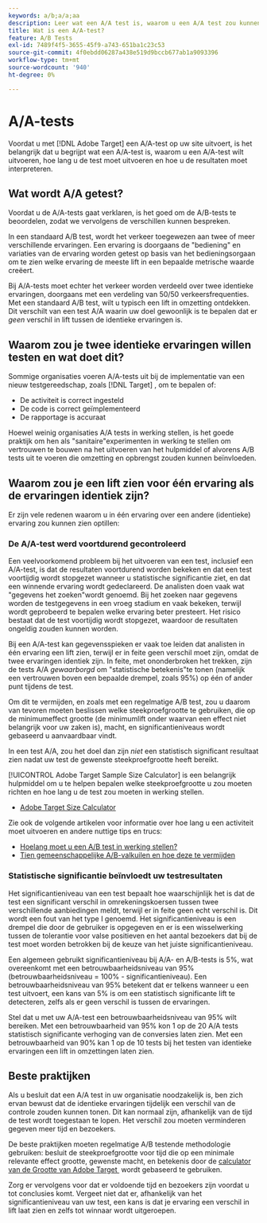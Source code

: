 ```yaml
---
keywords: a/b;a/a;aa
description: Leer wat een A/A test is, waarom u een A/A test zou kunnen willen uitvoeren, hoe lang u de test zou moeten in werking stellen, en hoe te om de resultaten te interpreteren.
title: Wat is een A/A-test?
feature: A/B Tests
exl-id: 7489f4f5-3655-45f9-a743-651ba1c23c53
source-git-commit: 4f0ebdd06287a438e519d9bccb677ab1a9093396
workflow-type: tm+mt
source-wordcount: '940'
ht-degree: 0%

---
```


# A/A-tests

Voordat u met [!DNL Adobe Target] een A/A-test op uw site uitvoert, is het belangrijk dat u begrijpt wat een A/A-test is, waarom u een A/A-test wilt uitvoeren, hoe lang u de test moet uitvoeren en hoe u de resultaten moet interpreteren.

## Wat wordt A/A getest?

Voordat u de A/A-tests gaat verklaren, is het goed om de A/B-tests te beoordelen, zodat we vervolgens de verschillen kunnen bespreken.

In een standaard A/B test, wordt het verkeer toegewezen aan twee of meer verschillende ervaringen. Een ervaring is doorgaans de &quot;bediening&quot; en variaties van de ervaring worden getest op basis van het bedieningsorgaan om te zien welke ervaring de meeste lift in een bepaalde metrische waarde creëert.

Bij A/A-tests moet echter het verkeer worden verdeeld over twee identieke ervaringen, doorgaans met een verdeling van 50/50 verkeersfrequenties. Met een standaard A/B test, wilt u typisch een lift in omzetting ontdekken. Dit verschilt van een test A/A waarin uw doel gewoonlijk is te bepalen dat er *geen* verschil in lift tussen de identieke ervaringen is.

## Waarom zou je twee identieke ervaringen willen testen en wat doet dit?

Sommige organisaties voeren A/A-tests uit bij de implementatie van een nieuw testgereedschap, zoals [!DNL Target] , om te bepalen of:

* De activiteit is correct ingesteld
* De code is correct geïmplementeerd
* De rapportage is accuraat

Hoewel weinig organisaties A/A tests in werking stellen, is het goede praktijk om hen als &quot;sanitaire&quot;experimenten in werking te stellen om vertrouwen te bouwen na het uitvoeren van het hulpmiddel of alvorens A/B tests uit te voeren die omzetting en opbrengst zouden kunnen beïnvloeden.

## Waarom zou je een lift zien voor één ervaring als de ervaringen identiek zijn?

Er zijn vele redenen waarom u in één ervaring over een andere (identieke) ervaring zou kunnen zien optillen:

### De A/A-test werd voortdurend gecontroleerd

Een veelvoorkomend probleem bij het uitvoeren van een test, inclusief een A/A-test, is dat de resultaten voortdurend worden bekeken en dat een test voortijdig wordt stopgezet wanneer u statistische significantie ziet, en dat een winnende ervaring wordt gedeclareerd. De analisten doen vaak wat &quot;gegevens het zoeken&quot;wordt genoemd. Bij het zoeken naar gegevens worden de testgegevens in een vroeg stadium en vaak bekeken, terwijl wordt geprobeerd te bepalen welke ervaring beter presteert. Het risico bestaat dat de test voortijdig wordt stopgezet, waardoor de resultaten ongeldig zouden kunnen worden.

Bij een A/A-test kan gegevensspieken er vaak toe leiden dat analisten in één ervaring een lift zien, terwijl er in feite geen verschil moet zijn, omdat de twee ervaringen identiek zijn. In feite, met ononderbroken het trekken, zijn de tests A/A *gewaarborgd* om &quot;statistische betekenis&quot;te tonen (namelijk een vertrouwen boven een bepaalde drempel, zoals 95%) op één of ander punt tijdens de test.

Om dit te vermijden, en zoals met een regelmatige A/B test, zou u daarom van tevoren moeten beslissen welke steekproefgrootte te gebruiken, die op de minimumeffect grootte (de minimumlift onder waarvan een effect niet belangrijk voor uw zaken is), macht, en significantieniveaus wordt gebaseerd u aanvaardbaar vindt.

In een test A/A, zou het doel dan zijn *niet* een statistisch significant resultaat zien nadat uw test de gewenste steekproefgrootte heeft bereikt.

[!UICONTROL Adobe Target Sample Size Calculator] is een belangrijk hulpmiddel om u te helpen bepalen welke steekproefgrootte u zou moeten richten en hoe lang u de test zou moeten in werking stellen.

* [Adobe Target Size Calculator](/help/main/c-activities/t-test-ab/sample-size-determination.md#section_6B8725BD704C4AFE939EF2A6B6E834E6)

Zie ook de volgende artikelen voor informatie over hoe lang u een activiteit moet uitvoeren en andere nuttige tips en trucs:

* [Hoelang moet u een A/B test in werking stellen?](/help/main/c-activities/t-test-ab/sample-size-determination.md)
* [Tien gemeenschappelijke A/B-valkuilen en hoe deze te vermijden](/help/main/c-activities/t-test-ab/common-ab-testing-pitfalls.md)

### Statistische significantie beïnvloedt uw testresultaten

Het significantieniveau van een test bepaalt hoe waarschijnlijk het is dat de test een significant verschil in omrekeningskoersen tussen twee verschillende aanbiedingen meldt, terwijl er in feite geen echt verschil is. Dit wordt een fout van het type I genoemd. Het significantieniveau is een drempel die door de gebruiker is opgegeven en er is een wisselwerking tussen de tolerantie voor valse positieven en het aantal bezoekers dat bij de test moet worden betrokken bij de keuze van het juiste significantieniveau.

Een algemeen gebruikt significantieniveau bij A/A- en A/B-tests is 5%, wat overeenkomt met een betrouwbaarheidsniveau van 95% (betrouwbaarheidsniveau = 100% - significantieniveau). Een betrouwbaarheidsniveau van 95% betekent dat er telkens wanneer u een test uitvoert, een kans van 5% is om een statistisch significante lift te detecteren, zelfs als er geen verschil is tussen de ervaringen.

Stel dat u met uw A/A-test een betrouwbaarheidsniveau van 95% wilt bereiken. Met een betrouwbaarheid van 95% kon 1 op de 20 A/A tests statistisch significante verhoging van de conversies laten zien. Met een betrouwbaarheid van 90% kan 1 op de 10 tests bij het testen van identieke ervaringen een lift in omzettingen laten zien.

## Beste praktijken

Als u besluit dat een A/A test in uw organisatie noodzakelijk is, ben zich ervan bewust dat de identieke ervaringen tijdelijk een verschil van de controle zouden kunnen tonen. Dit kan normaal zijn, afhankelijk van de tijd de test wordt toegestaan te lopen. Het verschil zou moeten verminderen gegeven meer tijd en bezoekers.

De beste praktijken moeten regelmatige A/B testende methodologie gebruiken: besluit de steekproefgrootte voor tijd die op een minimale relevante effect grootte, gewenste macht, en betekenis door de [&#x200B; calculator van de Grootte van Adobe Target &#x200B;](/help/main/c-activities/t-test-ab/sample-size-determination.md#section_6B8725BD704C4AFE939EF2A6B6E834E6) wordt gebaseerd te gebruiken.

Zorg er vervolgens voor dat er voldoende tijd en bezoekers zijn voordat u tot conclusies komt. Vergeet niet dat er, afhankelijk van het significantieniveau van uw test, een kans is dat je ervaring een verschil in lift laat zien en zelfs tot winnaar wordt uitgeroepen.
